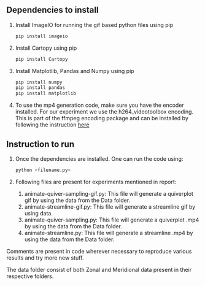 ## Dependencies to install

1. Install ImageIO for running the gif based python files using pip

   ```bash
   pip install imageio
   ```

2. Install Cartopy using pip

   ```bash
   pip install Cartopy
   ```

3. Install Matplotlib, Pandas and Numpy using pip

   ```bash
   pip install numpy
   pip install pandas
   pip install matplotlib
   ```

4. To use the mp4 generation code, make sure you have the encoder installed. For our experiment we use the h264_videotoolbox encoding. This is part of the ffmpeg encoding package and can be installed by following the instruction [here](https://ffmpeg.org/download.html)

## Instruction to run

1. Once the dependencies are installed. One can run the code using:

   ```bash
   python <filename.py>
   ```

2. Following files are present for experiments mentioned in report:

   1. animate-quiver-sampling-gif.py: This file will generate a quiverplot gif by using the data from the Data folder.
   2. animate-streamline-gif.py: This file will generate a streamline gif by using data.
   3. animate-quiver-sampling.py: This file will generate a quiverplot .mp4 by using the data from the Data folder.
   4. animate-streamline.py: This file will generate a streamline .mp4 by using the data from the Data folder.

Comments are present in code wherever necessary to reproduce various results and try more new stuff.

The data folder consist of both Zonal and Meridional data present in their respective folders.
